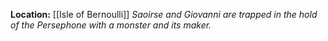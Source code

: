 **Location:** [[Isle of Bernoulli]]
*Saoirse and Giovanni are trapped in the hold of the Persephone with a monster and its maker.*


